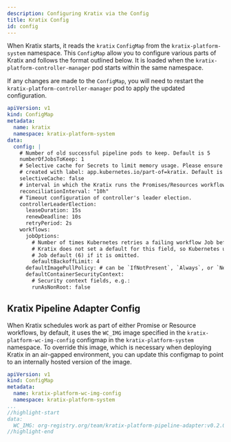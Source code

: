 ```yaml
---
description: Configuring Kratix via the Config
title: Kratix Config
id: config
---
```


When Kratix starts, it reads the `kratix` `ConfigMap` from the
`kratix-platform-system` namespace. This `ConfigMap` allow you to configure
various parts of Kratix and follows the format outlined below. It is loaded when
the `kratix-platform-controller-manager` pod starts within the same namespace.

If any changes are made to the `ConfigMap`, you will need to restart the
`kratix-platform-controller-manager` pod to apply the updated configuration.



```yaml
apiVersion: v1
kind: ConfigMap
metadata:
  name: kratix
  namespace: kratix-platform-system
data:
  config: |
    # Number of old successful pipeline pods to keep. Default is 5
    numberOfJobsToKeep: 1
    # Selective cache for Secrets to limit memory usage. Please ensure Secrets used by Kratix are
    # created with label: app.kubernetes.io/part-of=kratix. Default is false.
    selectiveCache: false
    # interval in which the Kratix runs the Promises/Resources workflows 
    reconciliationInterval: "10h"
    # Timeout configuration of controller's leader election.
    controllerLeaderElection:
      leaseDuration: 15s
      renewDeadline: 10s
      retryPeriod: 2s
    workflows:
      jobOptions:
        # Number of times Kubernetes retries a failing workflow Job before marking it failed.
        # Kratix does not set a default for this field, so Kubernetes uses its own
        # Job default (6) if it is omitted.
        defaultBackoffLimit: 4
      defaultImagePullPolicy: # can be `IfNotPresent`, `Always`, or `Never`
      defaultContainerSecurityContext:
        # Security context fields, e.g.:
        runAsNonRoot: false
```

## Kratix Pipeline Adapter Config

When Kratix schedules work as part of either Promise or Resource workflows,
by default, it uses the `WC_IMG` image specified in the
`kratix-platform-wc-img-config` configmap in the `kratix-platform-system` namespace. To
override this image, which is necessary when deploying Kratix in an air-gapped
environment, you can update this configmap to point to an internally hosted
version of the image.

```yaml
apiVersion: v1
kind: ConfigMap
metadata:
  name: kratix-platform-wc-img-config
  namespace: kratix-platform-system
...
//highlight-start
data:
  WC_IMG: org-registry.org/team/kratix-platform-pipeline-adapter:v0.2.0
//highlight-end
```
